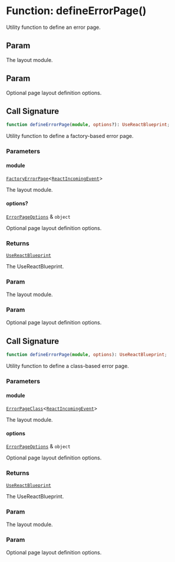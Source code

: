 # Function: defineErrorPage()

Utility function to define an error page.

## Param

The layout module.

## Param

Optional page layout definition options.

## Call Signature

```ts
function defineErrorPage(module, options?): UseReactBlueprint;
```

Utility function to define a factory-based error page.

### Parameters

#### module

[`FactoryErrorPage`](../../../declarations/type-aliases/FactoryErrorPage.md)\<[`ReactIncomingEvent`](../../../declarations/type-aliases/ReactIncomingEvent.md)\>

The layout module.

#### options?

[`ErrorPageOptions`](../../../declarations/interfaces/ErrorPageOptions.md) & `object`

Optional page layout definition options.

### Returns

[`UseReactBlueprint`](../../../options/UseReactBlueprint/interfaces/UseReactBlueprint.md)

The UseReactBlueprint.

### Param

The layout module.

### Param

Optional page layout definition options.

## Call Signature

```ts
function defineErrorPage(module, options): UseReactBlueprint;
```

Utility function to define a class-based error page.

### Parameters

#### module

[`ErrorPageClass`](../../../declarations/type-aliases/ErrorPageClass.md)\<[`ReactIncomingEvent`](../../../declarations/type-aliases/ReactIncomingEvent.md)\>

The layout module.

#### options

[`ErrorPageOptions`](../../../declarations/interfaces/ErrorPageOptions.md) & `object`

Optional page layout definition options.

### Returns

[`UseReactBlueprint`](../../../options/UseReactBlueprint/interfaces/UseReactBlueprint.md)

The UseReactBlueprint.

### Param

The layout module.

### Param

Optional page layout definition options.
